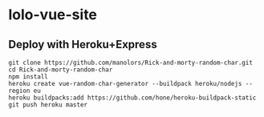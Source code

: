# lolo-vue-site

## Deploy with Heroku+Express
```
git clone https://github.com/manolors/Rick-and-morty-random-char.git
cd Rick-and-morty-random-char
npm install
heroku create vue-random-char-generator --buildpack heroku/nodejs --region eu
heroku buildpacks:add https://github.com/hone/heroku-buildpack-static
git push heroku master
```
